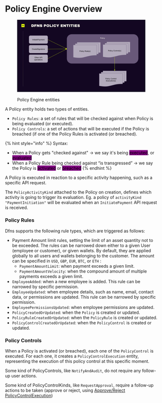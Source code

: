 # Policy Engine Overview

<figure><img src="../../.gitbook/assets/Screenshot 2022-10-20 at 15.04.32.png" alt=""><figcaption><p>Policy Engine entities</p></figcaption></figure>

A Policy entity holds two types of entities.

* `Policy Rules`: a set of rules that will be checked against when Policy is being evaluated (or executed).
* `Policy Controls`: a set of actions that will be executed if the Policy is breached (if one of the Policy Rules is activated (or breached).

{% hint style="info" %}
Syntax:

* When a Policy gets "checked against" -> we say it's being  <mark style="background-color:purple;">executed</mark>, or <mark style="background-color:purple;">evaluated</mark>
* When a Policy Rule being checked against “is transgressed” -> we say the Policy is <mark style="background-color:purple;">activated</mark> or <mark style="background-color:purple;">breached</mark>&#x20;
{% endhint %}

A Policy is executed in reaction to a specific activity happening, such as a specific API request.

The  `PolicyActivityKind` attached to the Policy on creation, defines which activity is going to trigger its evaluation. Eg. a policy of `activityKind`  `"PaymentInitiation"` will be evaluated when an `InitiatePayment` API request is received.



### Policy Rules

Dfns supports the following rule types, which are triggered as follows:

* Payment Amount limit rules, setting the limit of an asset quantity not to be exceeded. The rules can be narrowed down either to a given User (employee or customer), or given wallets. By default, they are applied globally to all users and wallets belonging to the customer. The amount can be specified in `USD`, `GBP`, `EUR`, `BTC`, or `ETH` :
  * `PaymentAmountLimit`: when payment exceeds a given limit.
  * `PaymentAmountVelocity`: when the compound amount of multiple payments exceeds a given limit.
* `EmployeeAdded`: when a new employee is added. This rule can be narrowed by specific permission.
* `EmployeeUpdated`: when employee details, such as name, email, contact data, or permissions are updated. This rule can be narrowed by specific permission.
* `EmployeePermissionsUpdated`: when employee permissions are updated.
* `PolicyCreatedOrUpdated`: when the `Policy` is created or updated.
* `PolicyRuleCreatedOrUpdated`: when the `PolicyRule` is created or updated.
* `PolicyControlCreatedOrUpdated`: when the `PolicyControl` is created or updated.



### Policy Controls

When a Policy is activated (or breached), each one of the `PolicyControl` is executed. For each one, it creates a `PolicyControlExecution` entity, representing the execution of this policy control at this specific moment.

Some kind of PolicyControls, like `NotifyAndAudit`, do not require any follow-up user actions.

Some kind of PolicyControlKinds, like `RequestApproval`, require a follow-up actions to be taken (approve or reject, using [Approve/Reject PolicyControlExecution](policyexecution/approve-reject-policy-execution.md))
